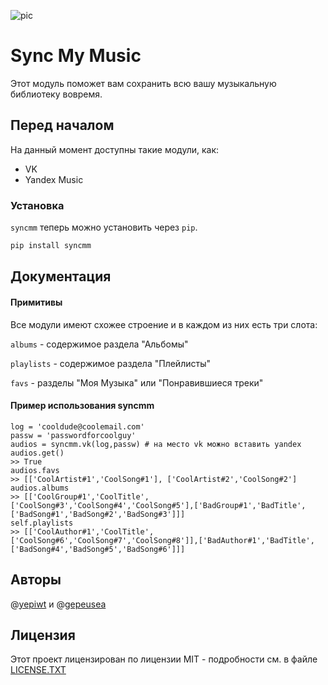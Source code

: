 ![pic](https://i.imgur.com/2BqkM3J.jpg)

Sync My Music
=============


Этот модуль поможет вам сохранить всю вашу музыкальную библиотеку вовремя.

## Перед началом

На данный момент доступны такие модули, как:

* VK
* Yandex Music

### Установка

`syncmm` теперь можно установить через `pip`.

```python
pip install syncmm
```

## Документация

#### Примитивы

Все модули имеют схожее строение и в каждом из них есть три слота:

`albums` - содержимое раздела "Альбомы"

`playlists` - содержимое раздела "Плейлисты"

`favs` - разделы "Моя Музыка" или "Понравившиеся треки"

#### Пример использования syncmm
```
log = 'cooldude@coolemail.com'
passw = 'passwordforcoolguy'
audios = syncmm.vk(log,passw) # на место vk можно вставить yandex
audios.get()
>> True
audios.favs
>> [['CoolArtist#1','CoolSong#1'], ['CoolArtist#2','CoolSong#2']
audios.albums
>> [['CoolGroup#1','CoolTitle',['CoolSong#3','CoolSong#4','CoolSong#5'],['BadGroup#1','BadTitle',['BadSong#1','BadSong#2','BadSong#3']]]
self.playlists
>> [['CoolAuthor#1','CoolTitle',['CoolSong#6','CoolSong#7','CoolSong#8']],['BadAuthor#1','BadTitle',['BadSong#4','BadSong#5','BadSong#6']]]
```

## Авторы

@[yepiwt](http://github.com/yepiwt "какой у меня классный ник")
 и @[gepeusea](https://github.com/gepeusea "классно рисует кстати")

## Лицензия

Этот проект лицензирован по лицензии MIT - подробности см. в файле [LICENSE.TXT](LICENSE.TXT)
